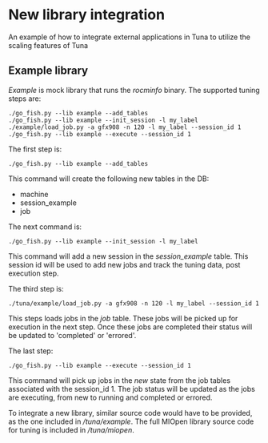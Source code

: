 New library integration
=======================
An example of how to integrate external applications in Tuna to utilize the scaling
features of Tuna


Example library
---------------
*Example* is mock library that runs the *rocminfo* binary.
The supported tuning steps are:
```
./go_fish.py --lib example --add_tables
./go_fish.py --lib example --init_session -l my_label
./example/load_job.py -a gfx908 -n 120 -l my_label --session_id 1
./go_fish.py --lib example --execute --session_id 1
```

The first step is:
```
./go_fish.py --lib example --add_tables
```
This command will create the following new tables in the DB:
- machine
- session_example
- job

The next command is:
```
./go_fish.py --lib example --init_session -l my_label
```
This command will add a new session in the *session_example* table. This session id will be
used to add new jobs and track the tuning data, post execution step.

The third step is:
```
./tuna/example/load_job.py -a gfx908 -n 120 -l my_label --session_id 1

```
This steps loads jobs in the *job* table. These jobs will be picked up for execution in the
next step. Once these jobs are completed their status will be updated to 'completed' or 'errored'.

The last step:
```
./go_fish.py --lib example --execute --session_id 1

```
This command will pick up jobs in the *new* state from the job tables associated with the
session_id 1. The job status will be updated as the jobs are executing, from new to running and
completed or errored.

To integrate a new library, similar source code would have to be provided, as the one included
in */tuna/example*. The full MIOpen library source code for tuning is included in
*/tuna/miopen*.
